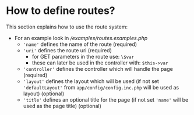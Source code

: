 # How to define routes?

This section explains how to use the route system:


* For an example look in */examples/routes.examples.php*
    * `'name'` defines the name of the route (required)
    * `'uri'` defines the route uri (required)
        * for GET parameters in the route use: `\$var`
        * these can later be used in the controller with: `$this->var`
    * `'controller'` defines the controller which will handle the page (required)
    * `'layout'` defines the layout which will be used (if not set `'defaultLayout'` from `app/config/config.inc.php` will be used as layout) (optional)
    * `'title'` defines an optional title for the page (if not set `'name'` will be used as the page title) (optional)